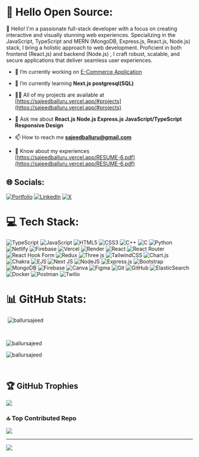 # 💫 Hello Open Source:
🚀 Hello! I'm a passionate full-stack developer with a focus on creating interactive and visually stunning web experiences. Specializing in the JavaScript, TypeScript and MERN (MongoDB, Express.js, React.js, Node.js) stack, I bring a holistic approach to web development. Proficient in both frontend (React.js) and backend (Node.js) , I craft robust, scalable, and secure applications that deliver seamless user experiences.<br>

- 🔭 I’m currently working on [E-Commerce Application](https://e-commerce-app-six-plum.vercel.app/)

- 🌱 I’m currently learning **Next.js postgresql(SQL)**

- 👨‍💻 All of my projects are available at [https://sajeedballuru.vercel.app/#projects](https://sajeedballuru.vercel.app/#projects)

- 💬 Ask me about **React.js Node.js Express.js JavaScript/TypeScript Responsive Design**

- 📫 How to reach me **sajeedballuru@gmail.com**

- 📄 Know about my experiences [https://sajeedballuru.vercel.app/RESUME-6.pdf](https://sajeedballuru.vercel.app/RESUME-6.pdf)

## 🌐 Socials:
[![Portfolio](https://img.shields.io/badge/Portfolio-%23000000.svg?logo=firefox&logoColor=white)](https://sajeedballuru.vercel.app/) 
[![LinkedIn](https://img.shields.io/badge/LinkedIn-%230077B5.svg?logo=linkedin&logoColor=white)](https://linkedin.com/in/sajeed-balluru) 
[![X](https://img.shields.io/badge/X-black.svg?logo=X&logoColor=white)](https://x.com/Ballursajeed11) 


# 💻 Tech Stack:
![TypeScript](https://img.shields.io/badge/typescript-%23007ACC.svg?style=for-the-badge&logo=typescript&logoColor=white) ![JavaScript](https://img.shields.io/badge/javascript-%23323330.svg?style=for-the-badge&logo=javascript&logoColor=%23F7DF1E) ![HTML5](https://img.shields.io/badge/html5-%23E34F26.svg?style=for-the-badge&logo=html5&logoColor=white) ![CSS3](https://img.shields.io/badge/css3-%231572B6.svg?style=for-the-badge&logo=css3&logoColor=white) ![C++](https://img.shields.io/badge/c++-%2300599C.svg?style=for-the-badge&logo=c%2B%2B&logoColor=white) ![C](https://img.shields.io/badge/c-%2300599C.svg?style=for-the-badge&logo=c&logoColor=white) ![Python](https://img.shields.io/badge/python-3670A0?style=for-the-badge&logo=python&logoColor=ffdd54) ![Netlify](https://img.shields.io/badge/netlify-%23000000.svg?style=for-the-badge&logo=netlify&logoColor=#00C7B7) ![Firebase](https://img.shields.io/badge/firebase-%23039BE5.svg?style=for-the-badge&logo=firebase) ![Vercel](https://img.shields.io/badge/vercel-%23000000.svg?style=for-the-badge&logo=vercel&logoColor=white) ![Render](https://img.shields.io/badge/Render-%46E3B7.svg?style=for-the-badge&logo=render&logoColor=white) ![React](https://img.shields.io/badge/react-%2320232a.svg?style=for-the-badge&logo=react&logoColor=%2361DAFB) ![React Router](https://img.shields.io/badge/React_Router-CA4245?style=for-the-badge&logo=react-router&logoColor=white) ![React Hook Form](https://img.shields.io/badge/React%20Hook%20Form-%23EC5990.svg?style=for-the-badge&logo=reacthookform&logoColor=white) ![Redux](https://img.shields.io/badge/redux-%23593d88.svg?style=for-the-badge&logo=redux&logoColor=white) ![Three js](https://img.shields.io/badge/threejs-black?style=for-the-badge&logo=three.js&logoColor=white) ![TailwindCSS](https://img.shields.io/badge/tailwindcss-%2338B2AC.svg?style=for-the-badge&logo=tailwind-css&logoColor=white) ![Chart.js](https://img.shields.io/badge/chart.js-F5788D.svg?style=for-the-badge&logo=chart.js&logoColor=white) ![Chakra](https://img.shields.io/badge/chakra-%234ED1C5.svg?style=for-the-badge&logo=chakraui&logoColor=white) ![EJS](https://img.shields.io/badge/ejs-%23B4CA65.svg?style=for-the-badge&logo=ejs&logoColor=black) ![Next JS](https://img.shields.io/badge/Next-black?style=for-the-badge&logo=next.js&logoColor=white) ![NodeJS](https://img.shields.io/badge/node.js-6DA55F?style=for-the-badge&logo=node.js&logoColor=white) ![Express.js](https://img.shields.io/badge/express.js-%23404d59.svg?style=for-the-badge&logo=express&logoColor=%2361DAFB) ![Bootstrap](https://img.shields.io/badge/bootstrap-%238511FA.svg?style=for-the-badge&logo=bootstrap&logoColor=white) ![MongoDB](https://img.shields.io/badge/MongoDB-%234ea94b.svg?style=for-the-badge&logo=mongodb&logoColor=white) ![Firebase](https://img.shields.io/badge/firebase-a08021?style=for-the-badge&logo=firebase&logoColor=ffcd34) ![Canva](https://img.shields.io/badge/Canva-%2300C4CC.svg?style=for-the-badge&logo=Canva&logoColor=white) ![Figma](https://img.shields.io/badge/figma-%23F24E1E.svg?style=for-the-badge&logo=figma&logoColor=white) ![Git](https://img.shields.io/badge/git-%23F05033.svg?style=for-the-badge&logo=git&logoColor=white) ![GitHub](https://img.shields.io/badge/github-%23121011.svg?style=for-the-badge&logo=github&logoColor=white) ![ElasticSearch](https://img.shields.io/badge/-ElasticSearch-005571?style=for-the-badge&logo=elasticsearch) ![Docker](https://img.shields.io/badge/docker-%230db7ed.svg?style=for-the-badge&logo=docker&logoColor=white) ![Postman](https://img.shields.io/badge/Postman-FF6C37?style=for-the-badge&logo=postman&logoColor=white) ![Twilio](https://img.shields.io/badge/Twilio-F22F46?style=for-the-badge&logo=Twilio&logoColor=white)
# 📊 GitHub Stats:
<p>&nbsp;<img align="center" src="https://github-readme-stats.vercel.app/api?username=ballursajeed&show_icons=true&locale=en" alt="ballursajeed" /></p><br/>
<p><img align="left" src="https://github-readme-stats.vercel.app/api/top-langs?username=ballursajeed&show_icons=true&locale=en" alt="ballursajeed" /></p><br/>
<p><img align="center" src="https://github-readme-streak-stats.herokuapp.com/?user=ballursajeed&" alt="ballursajeed" /></p><br />

## 🏆 GitHub Trophies
![](https://github-profile-trophy.vercel.app/?username=Ballursajeed&theme=radical&no-frame=false&no-bg=true&margin-w=4)

### 🔝 Top Contributed Repo
![](https://github-contributor-stats.vercel.app/api?username=Ballursajeed&limit=5&theme=dark&combine_all_yearly_contributions=true)

---
[![](https://visitcount.itsvg.in/api?id=Ballursajeed&icon=0&color=0)](https://visitcount.itsvg.in)

<!-- Proudly created with GPRM ( https://gprm.itsvg.in ) -->

